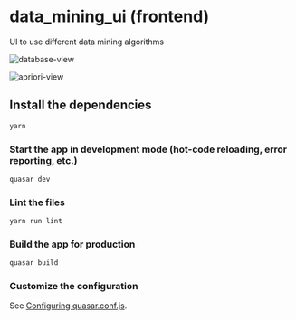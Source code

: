 # data_mining_ui (frontend)

UI to use different data mining algorithms

![database-view](/img/database-view.png?raw=true)

![apriori-view](/img/apriori-view.png?raw=true)

## Install the dependencies
```bash
yarn
```

### Start the app in development mode (hot-code reloading, error reporting, etc.)
```bash
quasar dev
```

### Lint the files
```bash
yarn run lint
```

### Build the app for production
```bash
quasar build
```

### Customize the configuration
See [Configuring quasar.conf.js](https://v2.quasar.dev/quasar-cli/quasar-conf-js).
